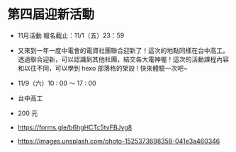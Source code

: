 # 第四屆迎新活動

* 11月活動  報名截止：11/1（五）23：59
* 又來到一年一度中電會的電資社團聯合迎新了！這次的地點同樣在台中高工。透過聯合迎新，可以認識到其他社團，結交各大電神喔！這次的活動課程內容和以往不同，可以學到 hexo 部落格的架設 ! 快來體驗一次吧~

* 11/9（六）10 : 00 ～ 17 : 00
*   台中高工 
*   200 元
*   https://forms.gle/b6hgHCTc5tvFBJyg8
*   https://images.unsplash.com/photo-1525373698358-041e3a460346
